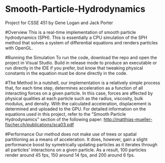 # Smooth-Particle-Hydrodynamics
Project for CSSE 451 by Gene Logan and Jack Porter

#Overview
This is a real-time implementation of smooth particle hydrodynamics (SPH). This is essentially a CPU simulation of the SPH method that solves a system of differential equations and renders particles with OpenGL.

#Running the Simulation
To run the code, download the repo and open the project in Visual Studio. Build in release mode to produce an executable or run directly in the IDE if you prefer, but know that tweaking physical constants in the equation must be done directly in the code.

#The Method
In a nutshell, our implementation is a relatively simple process that, for each time step, determines acceleration as a function of all interacting forces on a given particle. In this case, forces are affected by physical qualities at each particle such as the radius, viscosity, bulk modulus, and density. With the calculated acceleration, displacement is determined and uploaded to the GPU. For detailed information on the equations used in this project, refer to the "Smooth Particle Hydrodynamics" section of the following paper: http://matthias-mueller-fischer.ch/publications/sca03.pdf

#Performance
Our method does not make use of trees or spatial partitioning as a means of acceleration.  It does, however, gain a slight performance boost by symetrically updating particles as it iterates through all particles' interactions on a given particle. As a result, 100 particles render around 45 fps, 150 around 14 fps, and 200 around 6 fps.
